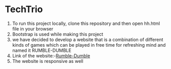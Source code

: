 # TechTrio
1. To run this project locally, clone this repository and then open hh.html file in your browser
2. Bootstrap is used while making this project
3. we have decided to develop a website that is a combination of different kinds of games which can be played in free time for refreshing mind and named it RUMBLE-DUMBLE
4. Link of the website:-[Rumble-Dumble](https://tejaswika.github.io/TechTrio/hh.html)
5. The website is responsive as well
